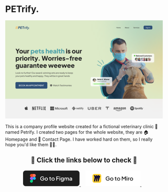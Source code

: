 # PETrify.

![banner-image](/assets/banner-petrify.png)

This is a company profile website created for a fictional veterinary clinic 🐾 named Petrify. I created two pages for the whole website, they are 🏠 Homepage and 📕 Contact Page. I have worked hard on them, so I really hope you'd like them ✌🏼.

## <p align="center">:rocket: Click the links below to check :rocket: </p>

<p align="center">
<a href="https://www.figma.com/file/5P3mRh2Fl4s3MASrFe0wkf/Week-2-Assignment?t=S0wvlWoYGEMrq0VY-1">
  <img height="50" title="Figma" alt="Go to Figma" src="https://raw.githubusercontent.com/revou-fsse-1/w2-my-website-design-aldwiputra/main/assets/go-to-figma-button.png">
</a> &#xa0; &#xa0;
<a href="https://miro.com/app/board/uXjVODIYpqA=/?share_link_id=211992183948">
  <img height="50" title="Miro" alt="Go to Miro" src="https://raw.githubusercontent.com/revou-fsse-1/w2-my-website-design-aldwiputra/main/assets/go-to-miro-button.png">
</a> &#xa0; &#xa0;
</p>
